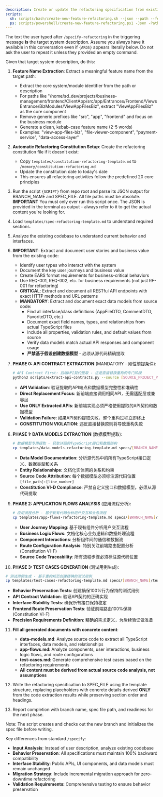 ```yaml
---
description: Create or update the refactoring specification from existing code analysis.
scripts:
  sh: scripts/bash/create-new-feature-refactoring.sh --json --path --feature-name "<extracted-feature-name>" --target "{ARGS}"
  ps: scripts/powershell/create-new-feature-refactoring.ps1 -Json -Path -FeatureName "<extracted-feature-name>" "{ARGS}"
---
```


The text the user typed after `/specify-refactoring` in the triggering message **is** the target system description. Assume you always have it available in this conversation even if `{ARGS}` appears literally below. Do not ask the user to repeat it unless they provided an empty command.

Given that target system description, do this:

1. **Feature Name Extraction**: Extract a meaningful feature name from the target path:
   - Extract the core system/module identifier from the path or description
   - For paths like "/home/sd_dev/projects/business-management/frontend/ClientApp/src/app/Entrances/Frontend/ViewsEntrance/BizModules/ViewAppFilesBiz", extract "ViewAppFilesBiz" as the core component
   - Remove generic prefixes like "src", "app", "frontend" and focus on the business module
   - Generate a clean, kebab-case feature name (2-5 words)
   - Examples: "view-app-files-biz", "file-viewer-component", "payment-service", "data-access-layer"

2. **Automatic Refactoring Constitution Setup**: Create the refactoring constitution file if it doesn't exist:
   - Copy `templates/constitution-refactoring-template.md` to `/memory/constitution-refactoring.md`
   - Update the constitution date to today's date
   - This ensures all refactoring activities follow the predefined 20 core principles

3. Run the script `{SCRIPT}` from repo root and parse its JSON output for BRANCH_NAME and SPEC_FILE. All file paths must be absolute.
   **IMPORTANT** You must only ever run this script once. The JSON is provided in the terminal as output - always refer to it to get the actual content you're looking for.

4. Load `templates/spec-refactoring-template.md` to understand required sections.
5. Analyze the existing codebase to understand current behavior and interfaces.
6. **IMPORTANT**: Extract and document user stories and business value from the existing code:
   - Identify user types who interact with the system
   - Document the key user journeys and business value
   - Create EARS format requirements for business-critical behaviors
   - Use REQ-001, REQ-002, etc. for business requirements (not just RF-001 for refactoring)
   - **CRITICAL**: Extract and document all RESTful API endpoints with exact HTTP methods and URL patterns
   - **MANDATORY**: Extract and document exact data models from source code:
     - Find all interface/class definitions (AppFileDTO, CommentDTO, FavoriteDTO, etc.)
     - Document exact field names, types, and relationships from actual TypeScript files
     - Include all properties, validation rules, and default values from source
     - Verify data models match actual API responses and component usage
     - **严禁基于假设创建数据模型** - 必须从源代码精确提取

7. **PHASE 0: API CONTRACT EXTRACTION** (MANDATORY - 刚性前提条件):
   ```bash
   # API Contract First: 后端API契约提取 - 这是直接替换重构的专门阶段
   python3 scripts/extract-api-contracts.py --source [SOURCE_PROJECT_PATH] --output specs/[BRANCH_NAME]/api-contracts.md
   ```
   - **API Validation**: 验证提取的API端点和数据模型完整性和准确性
   - **Direct Replacement Focus**: 新前端直接调用相同API，无需适配层或兼容层
   - **Use ONLY Extracted APIs**: 新前端实现必须严格使用提取的API契约和数据模型
   - **Validation Failure**: 如果API契约提取失败，整个重构过程立即终止
   - **CONSTITUTION VIOLATION**: 违反直接替换原则将导致重构失败

8. **PHASE 1: DATA MODELS EXTRACTION** (数据模型提取):
   ```bash
   # 数据模型专用提取 - 获取详细的TypeScript接口和数据结构
   cp templates/data-models-refactoring-template.md specs/[BRANCH_NAME]/data-models.md
   ```
   - **Data Model Documentation**: 分析源代码中的所有TypeScript接口定义、数据类型和关系
   - **Entity Relationships**: 文档化实体间的关系和约束
   - **Source Code Attribution**: 每个数据模型必须标注源代码位置 `[file_path]:[line_number]`
   - **Constitution VI-D Compliance**: 严禁自定义接口和数据模型，必须从源代码提取

9. **PHASE 2: APPLICATION FLOWS ANALYSIS** (应用流程分析):
   ```bash
   # 应用流程分析 - 基于现有代码分析用户交互和业务流程
   cp templates/app-flows-refactoring-template.md specs/[BRANCH_NAME]/app-flows.md
   ```
   - **User Journey Mapping**: 基于现有组件分析用户交互流程
   - **Business Logic Flows**: 文档化核心业务逻辑和数据处理流程
   - **Component Interactions**: 分析组件间的通信和数据流
   - **Route Configuration Analysis**: 特别关注前端路由配置分析 (Constitution VI-F)
   - **Source Code Traceability**: 所有流程步骤必须标注源代码位置

10. **PHASE 3: TEST CASES GENERATION** (测试用例生成):
   ```bash
   # 测试用例生成 - 基于重构规范创建精确的测试用例
   cp templates/test-cases-refactoring-template.md specs/[BRANCH_NAME]/test-cases.md
   ```
   - **Behavior Preservation Tests**: 创建确保100%行为保持的测试用例
   - **API Contract Validation**: 验证API契约的正确实现
   - **Interface Stability Tests**: 确保所有接口保持稳定
   - **Frontend Route Preservation Tests**: 验证前端路由100%保持 (Constitution VI-F)
   - **Precision Requirements Definition**: 精确的需求定义，为后续验证做准备

11. **Fill all generated documents with concrete content**:
    - **data-models.md**: Analyze source code to extract all TypeScript interfaces, data models, and relationships
    - **app-flows.md**: Analyze components, user interactions, business logic flows, and route configurations  
    - **test-cases.md**: Generate comprehensive test cases based on the refactoring requirements
    - **All content must be derived from actual source code analysis, not assumptions**

12. Write the refactoring specification to SPEC_FILE using the template structure, replacing placeholders with concrete details derived **ONLY** from the code extraction results while preserving section order and headings.
13. Report completion with branch name, spec file path, and readiness for the next phase.

Note: The script creates and checks out the new branch and initializes the spec file before writing.

Key differences from standard `/specify`:
- **Input Analysis**: Instead of user description, analyze existing codebase
- **Behavior Preservation**: All specifications must maintain 100% backward compatibility
- **Interface Stability**: Public APIs, UI components, and data models must remain unchanged
- **Migration Strategy**: Include incremental migration approach for zero-downtime refactoring
- **Validation Requirements**: Comprehensive testing to ensure behavior preservation